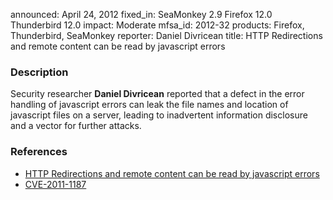 announced: April 24, 2012
fixed_in: SeaMonkey 2.9
          Firefox 12.0
          Thunderbird 12.0
impact: Moderate
mfsa_id: 2012-32
products: Firefox, Thunderbird, SeaMonkey
reporter: Daniel Divricean
title: HTTP Redirections and remote content can be read by javascript errors

<h3>Description</h3>

<p>Security researcher <strong>Daniel Divricean</strong> reported that a defect
in the error handling of javascript errors can leak the file names and location
of javascript files on a server, leading to inadvertent information disclosure
and a vector for further attacks.
</p>


<h3>References</h3>

<ul>
  <li><a href="https://bugzilla.mozilla.org/show_bug.cgi?id=624621">
      HTTP Redirections and remote content can be read by javascript
errors</a></li>
  <li><a href="http://cve.mitre.org/cgi-bin/cvename.cgi?name=CVE-2011-1187" class="ex-ref">CVE-2011-1187</a></li>
</ul>



